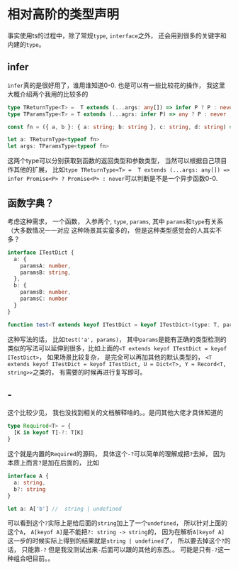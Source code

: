 # 相对高阶的类型声明
事实使用ts的过程中，除了常规`type`, `interface`之外， 还会用到很多的关键字和内建的`type`。

## infer
`infer`真的是很好用了，谁用谁知道0-0.
也是可以有一些比较花的操作， 我这里大概介绍两个我用的比较多的

```typescript
type TReturnType<T> =  T extends (...args: any[]) => infer P ? P : never
type TParamsType<T> = T extends (...agrs: infer P) => any ? P : never

const fn = ({ a, b }: { a: string; b: string }, c: string, d: string) => 111;

let a: TReturnType<typeof fn>
let args: TParamsType<typeof fn>
```

这两个type可以分别获取到函数的返回类型和参数类型， 当然可以根据自己项目作其他的扩展， 比如`type TReturnType<T> =  T extends (...args: any[]) => infer Promise<P> ? Promise<P> : never`可以判断是不是一个异步函数0-0.

## 函数字典？
考虑这种需求， 一个函数， 入参两个, `type`, `params`, 其中 `params`和`type`有关系（大多数情况一一对应
这种场景其实蛮多的， 但是这种类型感觉会的人其实不多？

```typescript
interface ITestDict {
  a: {
    paramsA: number,
    paramsB: string,
  },
  b: {
    paramsB: number,
    paramsC: number
  }
}

function test<T extends keyof ITestDict = keyof ITestDict>(type: T, params: ITestDict[T]) {}
```
这种写法的话， 比如`test('a', params)`， 其中`params`是能有正确的类型检测的
类似的写法可以延伸到很多，比如上面的`<T extends keyof ITestDict = keyof ITestDict>`， 如果场景比较复杂， 是完全可以再加其他的默认类型的， `<T extends keyof ITestDict = keyof ITestDict, U = Dict<T>, Y = Record<T, string>>`之类的， 有需要的时候再进行复写即可。

##  -
这个比较少见， 我也没找到相关的文档解释啥的。。是问其他大佬才具体知道的
```typescript
type Required<T> = {
  [K in keyof T]-?: T[K]
}
```
这个就是内置的`Required`的源码， 具体这个`-?`可以简单的理解成把`?`去掉， 因为本质上而言`?`是加在后面的， 比如
```typescript
interface A {
  a: string,
  b?: string
}

let a: A['b'] //  string | undefined
```
可以看到这个`?`实际上是给后面的`string`加上了一个`undefined`， 所以针对上面的这个`A`， `A[keyof A]`是不能把`?: string -> string`的， 因为在解析`A[keyof A]`这一步的时候实际上得到的结果就是`string | undefined`了， 所以要去掉这个`?`的话， 只能靠`-?`
但是我没测试出来`-`后面可以跟的其他的东西。。 可能是只有`-?`这一种组合吧目前。。